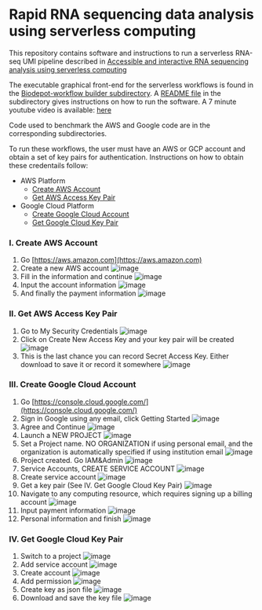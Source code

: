 # Rapid RNA sequencing data analysis using serverless computing

This repository contains software and instructions to run a serverless RNA-seq  UMI pipeline described in [Accessible and interactive RNA sequencing analysis using serverless computing](https://www.biorxiv.org/content/10.1101/576199v2)

The executable graphical front-end for the serverless workflows is found in the [Biodepot-workflow builder subdirectory](https://github.com/BioDepot/serverless-UMI/tree/master/Biodepot-workflow-builder). A [README file](https://github.com/BioDepot/serverless-UMI/tree/master/Biodepot-workflow-builder/README.md) in the subdirectory gives instructions on how to run the software. A 7 minute youtube video is available: [here](https://youtu.be/WHb_lQv3Y8Y)


Code used to benchmark the AWS and Google code are in the corresponding subdirectories.

To run these workflows, the user must have an AWS or GCP account and obtain a set of key pairs for authentication. Instructions on how to obtain these credentails follow:

- AWS Platform
  - [Create AWS Account](https://github.com/BioDepot/serverless-UMI#i-create-aws-account)
  - [Get AWS Access Key Pair](https://github.com/BioDepot/serverless-UMI#ii-get-aws-access-key-pair)
- Google Cloud Platform
  - [Create Google Cloud Account](https://github.com/BioDepot/serverless-UMI#iii-create-google-cloud-account)
  - [Get Google Cloud Key Pair](https://github.com/BioDepot/serverless-UMI#iv-get-google-cloud-key-pair)

### I. Create AWS Account

1. Go [https://aws.amazon.com](https://aws.amazon.com)
2. Create a new AWS account ![image](https://github.com/BioDepot/serverless-UMI/raw/master/img/aws1.png)
3. Fill in the information and continue ![image](https://github.com/BioDepot/serverless-UMI/raw/master/img/aws2.png)
4. Input the account information ![image](https://github.com/BioDepot/serverless-UMI/raw/master/img/aws3.png)
5. And finally the payment information ![image](https://github.com/BioDepot/serverless-UMI/raw/master/img/aws4.png)


### II. Get AWS Access Key Pair

1. Go to My Security Credentials ![image](https://github.com/BioDepot/serverless-UMI/raw/master/img/aws5.png)
2. Click on Create New Access Key and your key pair will be created ![image](https://github.com/BioDepot/serverless-UMI/raw/master/img/aws6.png)
3. This is the last chance you can record Secret Access Key. Either download to save it or record it somewhere ![image](https://github.com/BioDepot/serverless-UMI/raw/master/img/aws7.png)

### III. Create Google Cloud Account 

1. Go [https://console.cloud.google.com/](https://console.cloud.google.com/)
2. Sign in Google using any email, click Getting Started ![image](https://github.com/BioDepot/serverless-UMI/raw/master/img/gcp1.jpg)
3. Agree and Continue ![image](https://github.com/BioDepot/serverless-UMI/raw/master/img/gcp2.jpg)
4. Launch a NEW PROJECT ![image](https://github.com/BioDepot/serverless-UMI/raw/master/img/gcp3.jpg)
5. Set a Project name. NO ORGANIZATION if using personal email, and the organization is automatically specified if using institution email ![image](https://github.com/BioDepot/serverless-UMI/raw/master/img/gcp4.jpg) 
6. Project created. Go IAM&Admin ![image](https://github.com/BioDepot/serverless-UMI/raw/master/img/gcp5.jpg)
7. Service Accounts, CREATE SERVICE ACCOUNT ![image](https://github.com/BioDepot/serverless-UMI/raw/master/img/gcp6.jpg)
8. Create service account ![image](https://github.com/BioDepot/serverless-UMI/raw/master/img/gcp7.jpg)
9. Get a key pair (See IV. Get Google Cloud Key Pair) ![image](https://github.com/BioDepot/serverless-UMI/raw/master/img/gcp8.jpg)
10. Navigate to any computing resource, which requires signing up a billing account ![image](https://github.com/BioDepot/serverless-UMI/raw/master/img/gcp9.jpg)
11. Input payment information ![image](https://github.com/BioDepot/serverless-UMI/raw/master/img/gcp10.jpg)
12. Personal information and finish ![image](https://github.com/BioDepot/serverless-UMI/raw/master/img/gcp11.jpg)

### IV. Get Google Cloud Key Pair

1. Switch to a project ![image](https://github.com/BioDepot/serverless-UMI/raw/master/img/gcp14.png)
2. Add service account ![image](https://github.com/BioDepot/serverless-UMI/raw/master/img/gcp15.png)
3. Create account ![image](https://github.com/BioDepot/serverless-UMI/raw/master/img/gcp16.png)
4. Add permission ![image](https://github.com/BioDepot/serverless-UMI/raw/master/img/gcp17.png)
5. Create key as json file ![image](https://github.com/BioDepot/serverless-UMI/raw/master/img/gcp18.png)
6. Download and save the key file ![image](https://github.com/BioDepot/serverless-UMI/raw/master/img/gcp19.png)

